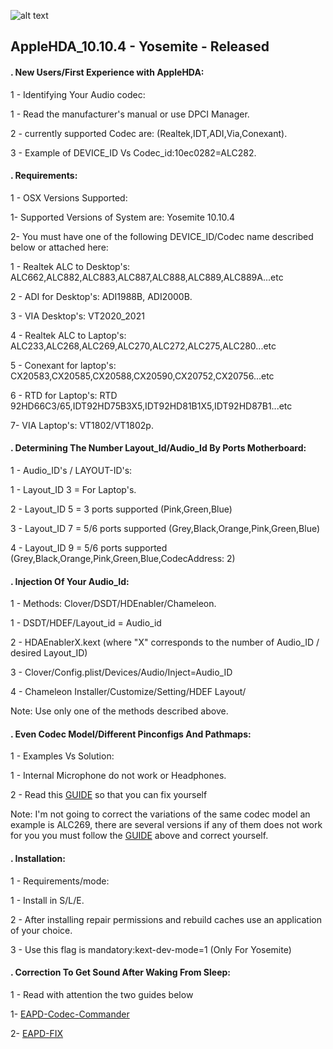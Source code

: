 
![alt text](http://nsae01.casimages.net/img/2014/06/19/140619020937263817.png)

## AppleHDA_10.10.4 - Yosemite - Released 


#### . New Users/First Experience with AppleHDA: 
 
1 - Identifying Your Audio codec:

 1 - Read the manufacturer's manual or use DPCI Manager.
 
 2 - currently supported Codec are: (Realtek,IDT,ADI,Via,Conexant).
 
 3 - Example of DEVICE_ID Vs Codec_id:10ec0282=ALC282.
 
#### . Requirements:
 
1 - OSX Versions Supported:
 
 1- Supported Versions of System are: Yosemite 10.10.4
 
 2- You must have one of the following DEVICE_ID/Codec name described below or attached here:
 
 1 - Realtek ALC to Desktop's: ALC662,ALC882,ALC883,ALC887,ALC888,ALC889,ALC889A...etc
 
 2 - ADI for Desktop's: ADI1988B, ADI2000B.
 
 3 - VIA Desktop's: VT2020_2021
 
 4 - Realtek ALC to Laptop's: ALC233,ALC268,ALC269,ALC270,ALC272,ALC275,ALC280...etc
 
 5 - Conexant for laptop's: CX20583,CX20585,CX20588,CX20590,CX20752,CX20756...etc
 
 6 - RTD for Laptop's: RTD 92HD66C3/65,IDT92HD75B3X5,IDT92HD81B1X5,IDT92HD87B1...etc
 
 7- VIA Laptop's: VT1802/VT1802p.
 
#### . Determining The Number Layout_Id/Audio_Id By Ports Motherboard:
 
1 - Audio_ID's / LAYOUT-ID's:

 1 - Layout_ID 3 =  For Laptop's.
 
 2 - Layout_ID 5 =  3 ports supported (Pink,Green,Blue)
 
 3 - Layout_ID 7 = 5/6 ports supported (Grey,Black,Orange,Pink,Green,Blue)
 
 4 - Layout_ID 9 = 5/6 ports supported (Grey,Black,Orange,Pink,Green,Blue,CodecAddress: 2)
 
#### . Injection Of Your Audio_Id:
 
1 - Methods: Clover/DSDT/HDEnabler/Chameleon.
 
 1 - DSDT/HDEF/Layout_id = Audio_id
 
 2 - HDAEnablerX.kext (where "X" corresponds to the number of Audio_ID / desired Layout_ID)
 
 3 - Clover/Config.plist/Devices/Audio/Inject=Audio_ID
 
 4 - Chameleon Installer/Customize/Setting/HDEF Layout/
 
 Note: Use only one of the methods described above.
 
#### . Even Codec Model/Different Pinconfigs And Pathmaps:
 
1 - Examples Vs Solution:
 
 1 - Internal Microphone do not work or Headphones.
 
 2 - Read this [GUIDE](http://www.insanelymac.com/forum/topic/295001-guide-to-patch-applehda-for-your-codec/) so that you can fix yourself

 Note: I'm not going to correct the variations of the same codec model
 an example is ALC269, there are several versions if any of them does
 not work for you you must follow the [GUIDE](http://www.insanelymac.com/forum/topic/295001-guide-to-patch-applehda-for-your-codec/) above and correct yourself.
 
#### . Installation:
 
1 - Requirements/mode:
 
 1 - Install in S/L/E.
 
 2 - After installing repair permissions and rebuild caches use an application of your choice.
 
 3 - Use this flag is mandatory:kext-dev-mode=1 (Only For Yosemite)
 

#### . Correction To Get Sound After Waking From Sleep:
 
1 - Read with attention the two guides below 
 
 1- [EAPD-Codec-Commander](https://github.com/Dolnor/EAPD-Codec-Commander) 

 2- [EAPD-FIX](http://forum.osxlatitude.com/index.php?/topic/3084-eapdjack-sense-fix-no-audiojack-sense-issue-after-sleep/)
